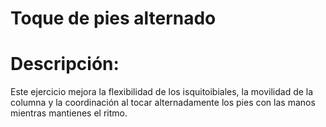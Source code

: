 # Toque de pies alternado

# Descripción:

Este ejercicio mejora la flexibilidad de los isquitoibiales, la movilidad de la columna y la coordinación al tocar alternadamente los pies con las manos mientras mantienes el ritmo.

